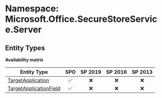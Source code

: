 # Namespace: Microsoft.Office.SecureStoreService.Server

## Entity Types

**Availability matrix**

Entity Type | SPO | SP 2019 | SP 2016 | SP 2013
----------|:---:|:-------:|:-------:|:-------:
[TargetApplication](./EntityTypes/TargetApplication.md) | ✅ | ❌ | ❌ | ❌
[TargetApplicationField](./EntityTypes/TargetApplicationField.md) | ✅ | ❌ | ❌ | ❌